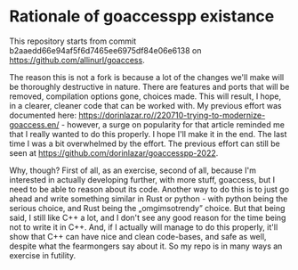 # Rationale of goaccesspp existance

This repository starts from commit b2aaedd66e94af5f6d7465ee6975df84e06e6138 on <https://github.com/allinurl/goaccess>.

The reason this is not a fork is because a lot of the changes we'll make will be thoroughly destructive in nature. There are features and ports that will be removed, compilation options gone, choices made. This will result, I hope, in a clearer, cleaner code that can be worked with. My previous effort was documented here: <https://dorinlazar.ro//220710-trying-to-modernize-goaccess.en/> - however, a surge on popularity for that article reminded me that I really wanted to do this properly. I hope I'll make it in the end. The last time I was a bit overwhelmed by the effort. The previous effort can still be seen at <https://github.com/dorinlazar/goaccesspp-2022>.

Why, though? First of all, as an exercise, second of all, because I'm interested in actually developing further, with more stuff, goaccess, but I need to be able to reason about its code. Another way to do this is to just go ahead and write something similar in Rust or python - with python being the serious choice, and Rust being the „omgimsotrendy” choice. But that being said, I still like C++ a lot, and I don't see any good reason for the time being not to write it in C++. And, if I actually will manage to do this properly, it'll show that C++ can have nice and clean code-bases, and safe as well, despite what the fearmongers say about it. So my repo is in many ways an exercise in futility.
